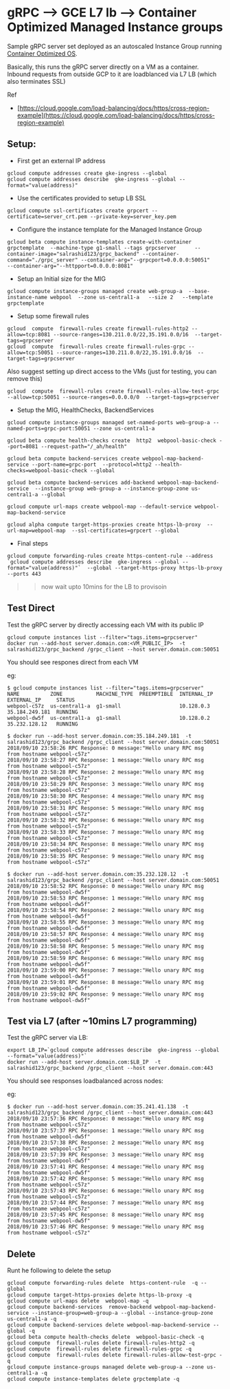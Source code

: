 
# gRPC --> GCE L7 lb --> Container Optimized Managed Instance groups


Sample gRPC server set deployed as an autoscaled Instance Group running [Container Optimized OS](https://cloud.google.com/container-optimized-os/docs/how-to/run-container-instance).

Basically, this runs the gRPC server directly on a VM as a container.  Inbound requests from outside GCP to it are loadblanced via L7 LB (which also terminates SSL)

Ref

- [https://cloud.google.com/load-balancing/docs/https/cross-region-example](https://cloud.google.com/load-balancing/docs/https/cross-region-example)


## Setup:

- First get an external IP address

```
gcloud compute addresses create gke-ingress --global
gcloud compute addresses describe  gke-ingress --global --format="value(address)"
```

- Use the certificates provided to setup LB SSL

```
gcloud compute ssl-certificates create grpcert --certificate=server_crt.pem --private-key=server_key.pem
```

- Configure the instance template for the Managed Instance Group

```
gcloud beta compute instance-templates create-with-container grpctemplate  --machine-type g1-small --tags grpcserver      --container-image="salrashid123/grpc_backend" --container-command="./grpc_server" --container-arg="--grpcport=0.0.0.0:50051"      --container-arg="--httpport=0.0.0.0:8081"
```

- Setup an Initial size for the MIG

```
gcloud compute instance-groups managed create web-group-a  --base-instance-name webpool  --zone us-central1-a   --size 2   --template grpctemplate
```

- Setup some firewall rules

```
gcloud  compute  firewall-rules create firewall-rules-http2 --allow=tcp:8081 --source-ranges=130.211.0.0/22,35.191.0.0/16  --target-tags=grpcserver
gcloud  compute  firewall-rules create firewall-rules-grpc --allow=tcp:50051 --source-ranges=130.211.0.0/22,35.191.0.0/16  --target-tags=grpcserver
```

Also suggest setting up direct access to the VMs (just for testing, you can remove this)

```
gcloud  compute  firewall-rules create firewall-rules-allow-test-grpc --allow=tcp:50051 --source-ranges=0.0.0.0/0  --target-tags=grpcserver
```


- Setup the MIG, HealthChecks, BackendServices

```
gcloud compute instance-groups managed set-named-ports web-group-a --named-ports=grpc-port:50051 --zone us-central1-a

gcloud beta compute health-checks create  http2  webpool-basic-check --port=8081 --request-path="/_ah/health"

gcloud beta compute backend-services create webpool-map-backend-service --port-name=grpc-port  --protocol=http2 --health-checks=webpool-basic-check --global

gcloud beta compute backend-services add-backend webpool-map-backend-service  --instance-group web-group-a --instance-group-zone us-central1-a --global

gcloud compute url-maps create webpool-map --default-service webpool-map-backend-service

gcloud alpha compute target-https-proxies create https-lb-proxy  --url-map=webpool-map  --ssl-certificates=grpcert --global
```

- Final steps

```
gcloud compute forwarding-rules create https-content-rule --address `gcloud compute addresses describe  gke-ingress --global --format="value(address)"`  --global --target-https-proxy https-lb-proxy --ports 443
```

>> now wait upto 10mins for the LB to provisoin



## Test Direct

Test the gRPC server by directly accessing each VM with its public IP

```
gcloud compute instances list --filter="tags.items=grpcserver"
docker run --add-host server.domain.com:<VM_PUBLIC_IP>  -t salrashid123/grpc_backend /grpc_client --host server.domain.com:50051
```


You should see respones direct from each VM

eg:
```
$ gcloud compute instances list --filter="tags.items=grpcserver"
NAME          ZONE           MACHINE_TYPE  PREEMPTIBLE  INTERNAL_IP  EXTERNAL_IP     STATUS
webpool-c57z  us-central1-a  g1-small                   10.128.0.3   35.184.249.181  RUNNING
webpool-dw5f  us-central1-a  g1-small                   10.128.0.2   35.232.128.12   RUNNING

$ docker run --add-host server.domain.com:35.184.249.181  -t salrashid123/grpc_backend /grpc_client --host server.domain.com:50051
2018/09/10 23:58:26 RPC Response: 0 message:"Hello unary RPC msg   from hostname webpool-c57z" 
2018/09/10 23:58:27 RPC Response: 1 message:"Hello unary RPC msg   from hostname webpool-c57z" 
2018/09/10 23:58:28 RPC Response: 2 message:"Hello unary RPC msg   from hostname webpool-c57z" 
2018/09/10 23:58:29 RPC Response: 3 message:"Hello unary RPC msg   from hostname webpool-c57z" 
2018/09/10 23:58:30 RPC Response: 4 message:"Hello unary RPC msg   from hostname webpool-c57z" 
2018/09/10 23:58:31 RPC Response: 5 message:"Hello unary RPC msg   from hostname webpool-c57z" 
2018/09/10 23:58:32 RPC Response: 6 message:"Hello unary RPC msg   from hostname webpool-c57z" 
2018/09/10 23:58:33 RPC Response: 7 message:"Hello unary RPC msg   from hostname webpool-c57z" 
2018/09/10 23:58:34 RPC Response: 8 message:"Hello unary RPC msg   from hostname webpool-c57z" 
2018/09/10 23:58:35 RPC Response: 9 message:"Hello unary RPC msg   from hostname webpool-c57z" 

$ docker run --add-host server.domain.com:35.232.128.12  -t salrashid123/grpc_backend /grpc_client --host server.domain.com:50051
2018/09/10 23:58:52 RPC Response: 0 message:"Hello unary RPC msg   from hostname webpool-dw5f" 
2018/09/10 23:58:53 RPC Response: 1 message:"Hello unary RPC msg   from hostname webpool-dw5f" 
2018/09/10 23:58:54 RPC Response: 2 message:"Hello unary RPC msg   from hostname webpool-dw5f" 
2018/09/10 23:58:55 RPC Response: 3 message:"Hello unary RPC msg   from hostname webpool-dw5f" 
2018/09/10 23:58:57 RPC Response: 4 message:"Hello unary RPC msg   from hostname webpool-dw5f" 
2018/09/10 23:58:58 RPC Response: 5 message:"Hello unary RPC msg   from hostname webpool-dw5f" 
2018/09/10 23:58:59 RPC Response: 6 message:"Hello unary RPC msg   from hostname webpool-dw5f" 
2018/09/10 23:59:00 RPC Response: 7 message:"Hello unary RPC msg   from hostname webpool-dw5f" 
2018/09/10 23:59:01 RPC Response: 8 message:"Hello unary RPC msg   from hostname webpool-dw5f" 
2018/09/10 23:59:02 RPC Response: 9 message:"Hello unary RPC msg   from hostname webpool-dw5f" 
```


## Test via L7 (after ~10mins L7 programming)

Test the gRPC server via LB:

```
export LB_IP=`gcloud compute addresses describe  gke-ingress --global --format="value(address)"`
docker run --add-host server.domain.com:$LB_IP  -t salrashid123/grpc_backend /grpc_client --host server.domain.com:443
```


You should see responses loadbalanced across nodes:

eg:
```
$ docker run --add-host server.domain.com:35.241.41.138  -t salrashid123/grpc_backend /grpc_client --host server.domain.com:443
2018/09/10 23:57:36 RPC Response: 0 message:"Hello unary RPC msg   from hostname webpool-c57z" 
2018/09/10 23:57:37 RPC Response: 1 message:"Hello unary RPC msg   from hostname webpool-dw5f" 
2018/09/10 23:57:38 RPC Response: 2 message:"Hello unary RPC msg   from hostname webpool-c57z" 
2018/09/10 23:57:39 RPC Response: 3 message:"Hello unary RPC msg   from hostname webpool-dw5f" 
2018/09/10 23:57:41 RPC Response: 4 message:"Hello unary RPC msg   from hostname webpool-dw5f" 
2018/09/10 23:57:42 RPC Response: 5 message:"Hello unary RPC msg   from hostname webpool-c57z" 
2018/09/10 23:57:43 RPC Response: 6 message:"Hello unary RPC msg   from hostname webpool-c57z" 
2018/09/10 23:57:44 RPC Response: 7 message:"Hello unary RPC msg   from hostname webpool-c57z" 
2018/09/10 23:57:45 RPC Response: 8 message:"Hello unary RPC msg   from hostname webpool-dw5f" 
2018/09/10 23:57:46 RPC Response: 9 message:"Hello unary RPC msg   from hostname webpool-c57z" 
```

## Delete

Runt he following to delete the setup

```
gcloud compute forwarding-rules delete  https-content-rule  -q --global
gcloud compute target-https-proxies delete https-lb-proxy -q
gcloud compute url-maps delete  webpool-map -q
gcloud compute backend-services  remove-backend webpool-map-backend-service --instance-group=web-group-a --global --instance-group-zone us-central1-a -q
gcloud compute backend-services delete webpool-map-backend-service --global -q
gcloud beta compute health-checks delete  webpool-basic-check -q
gcloud compute  firewall-rules delete firewall-rules-http2 -q
gcloud compute  firewall-rules delete firewall-rules-grpc -q
gcloud compute  firewall-rules delete firewall-rules-allow-test-grpc -q
gcloud compute instance-groups managed delete web-group-a --zone us-central1-a -q
gcloud compute instance-templates delete grpctemplate -q
```



